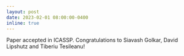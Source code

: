 ```yaml
---
layout: post
date: 2023-02-01 08:00:00-0400
inline: true
---
```


Paper accepted in ICASSP. Congratulations to Siavash Golkar, David Lipshutz and Tiberiu Tesileanu!
